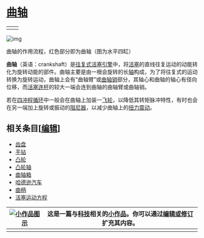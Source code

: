 # [曲轴](https://zh.wikipedia.org/w/index.php?title=曲轴)

|      |      |
| ---- | ---- |
|      |      |

![img](https://upload.wikimedia.org/wikipedia/commons/thumb/a/ac/Cshaft.gif/220px-Cshaft.gif)



曲轴的作用流程，红色部分即为曲轴（图为水平四缸）

**曲轴**（英语：crankshaft）是[往复式活塞引擎](https://zh.wikipedia.org/wiki/往復式活塞引擎)中，将[活塞](https://zh.wikipedia.org/wiki/活塞)的直线往复运动的动能转化为旋转动能的部件。曲轴主要是由一根会旋转的长[轴](https://zh.wikipedia.org/wiki/軸)构成，为了将往复式的运动转换为旋转运动，曲轴上会有“曲轴臂”或[曲轴销](https://zh.wikipedia.org/w/index.php?title=曲軸銷&action=edit&redlink=1)部分，其轴心和曲轴的轴心有径向位移，而[活塞连杆](https://zh.wikipedia.org/w/index.php?title=活塞連桿&action=edit&redlink=1)的较大一端会连到曲轴的曲轴臂或曲轴销。

若在[四冲程循环](https://zh.wikipedia.org/wiki/四冲程循环)中一般会在曲轴上加装一[飞轮](https://zh.wikipedia.org/wiki/飛輪)，以降低其转矩脉冲特性，有时也会在另一端加上旋转或振动的[阻尼器](https://zh.wikipedia.org/wiki/阻尼器)，以减少曲轴上的[扭力震动](https://zh.wikipedia.org/w/index.php?title=扭力震動&action=edit&redlink=1)。

## 相关条目[[编辑](https://zh.wikipedia.org/w/index.php?title=曲轴&action=edit&section=1)]

- [齿盘](https://zh.wikipedia.org/wiki/齿盘)
- [手钻](https://zh.wikipedia.org/w/index.php?title=手鑽&action=edit&redlink=1)
- [凸轮](https://zh.wikipedia.org/wiki/凸轮)
- [凸轮轴](https://zh.wikipedia.org/wiki/凸轮轴)
- [曲轴箱](https://zh.wikipedia.org/w/index.php?title=曲軸箱&action=edit&redlink=1)
- [哈德逊汽车](https://zh.wikipedia.org/wiki/哈德遜汽車)
- [曲柄](https://zh.wikipedia.org/wiki/曲柄)
- [活塞运动方程](https://zh.wikipedia.org/w/index.php?title=活塞運動方程&action=edit&redlink=1)

| [![小作品图示](https://upload.wikimedia.org/wikipedia/commons/thumb/7/71/Gear_template.svg/30px-Gear_template.svg.png)](https://zh.wikipedia.org/wiki/File:Gear_template.svg) | 这是一篇与[科技](https://zh.wikipedia.org/wiki/理工科)相关的[小作品](https://zh.wikipedia.org/wiki/Wikipedia:小作品)。你可以通过[编辑或修订](https://zh.wikipedia.org/w/index.php?title=曲轴&action=edit)扩充其内容。 |
| ------------------------------------------------------------ | ------------------------------------------------------------ |
|                                                              |                                                              |